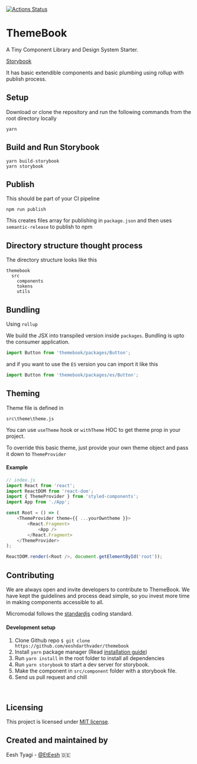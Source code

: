 [![Actions Status](https://github.com/eeshdarthvader/themebook/workflows/PR%20checks/badge.svg)](https://github.com/eeshdarthvader/themebook/workflows/PR%20checks/badge.svg)

# ThemeBook

A Tiny Component Library and Design System Starter.

[Storybook](https://themebook-storybook.vercel.app/)

It has basic extendible components and basic plumbing using rollup with publish process.

## Setup

Download or clone the repository and run the following commands from the root directory locally

```
yarn
```

## Build and Run Storybook

```
yarn build-storybook
yarn storybook
```

## Publish

This should be part of your CI pipeline

```
npm run publish
```

This creates files array for publishing in `package.json` and then uses `semantic-release` to publish to npm

## Directory structure thought process

The directory structure looks like this

```
themebook
  src
    components
    tokens
    utils
```

## Bundling

Using `rollup`

We build the JSX into transpiled version inside `packages`.
Bundling is upto the consumer application.

```js
import Button from 'themebook/packages/Button';
```

and if you want to use the `ES` version you can import it like this

```js
import Button from 'themebook/packages/es/Button';
```

## Theming

Theme file is defined in

```
src\theme\theme.js
```

You can use `useTheme` hook or `withTheme` HOC to get theme prop in your project.

To override this basic theme, just provide your own theme object and pass it down to `ThemeProvider`

#### Example

```js
// index.js
import React from 'react';
import ReactDOM from 'react-dom';
import { ThemeProvider } from 'styled-components';
import App from './App';

const Root = () => (
    <ThemeProvider theme={{ ...yourOwntheme }}>
        <React.Fragment>
            <App />
        </React.Fragment>
    </ThemeProvider>
);

ReactDOM.render(<Root />, document.getElementById('root'));
```

## Contributing

We are always open and invite developers to contribute to ThemeBook. We have kept the guidelines and process dead simple, so you invest more time in making components accessible to all.

Micromodal follows the [standardjs](https://standardjs.com/) coding standard.

#### Development setup

1. Clone Github repo `$ git clone https://github.com/eeshdarthvader/themebook`
2. Install `yarn` package manager (Read [installation guide](https://yarnpkg.com/en/docs/install#mac-tab))
3. Run `yarn install` in the root folder to install all dependencies
4. Run `yarn storybook` to start a dev server for storybook.
5. Make the component in `src/component` folder with a storybook file.
6. Send us pull request and chill

&nbsp;

## Licensing

This project is licensed under [MIT license](https://opensource.org/licenses/MIT).

## Created and maintained by

Eesh Tyagi - [@EtEesh](https://twitter.com/EtEesh) 🇩🇪
